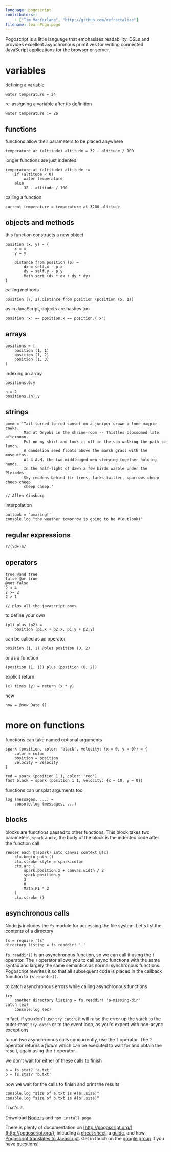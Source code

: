 ```yaml
---
language: pogoscript
contributors:
    - ["Tim Macfarlane", "http://github.com/refractalize"]
filename: learnPogo.pogo
---
```


Pogoscript is a little language that emphasises readability, DSLs and provides excellent asynchronous primitives for writing connected JavaScript applications for the browser or server.

# variables

defining a variable

```
water temperature = 24
```

re-assigning a variable after its definition

```
water temperature := 26
```

## functions

functions allow their parameters to be placed anywhere

```
temperature at (altitude) altitude = 32 - altitude / 100
```

longer functions are just indented

```
temperature at (altitude) altitude :=
    if (altitude < 0)
        water temperature
    else
        32 - altitude / 100
```

calling a function

```
current temperature = temperature at 3200 altitude
```

## objects and methods
this function constructs a new object

```
position (x, y) = {
    x = x
    y = y

    distance from position (p) =
        dx = self.x - p.x
        dy = self.y - p.y
        Math.sqrt (dx * dx + dy * dy)
}
```

calling methods

```
position (7, 2).distance from position (position (5, 1))
```

as in JavaScript, objects are hashes too

```
position.'x' == position.x == position.('x')
```

## arrays

```
positions = [
    position (1, 1)
    position (1, 2)
    position (1, 3)
]
```

indexing an array

```
positions.0.y

n = 2
positions.(n).y
```

## strings

```
poem = 'Tail turned to red sunset on a juniper crown a lone magpie cawks.
        Mad at Oryoki in the shrine-room -- Thistles blossomed late afternoon.
        Put on my shirt and took it off in the sun walking the path to lunch.
        A dandelion seed floats above the marsh grass with the mosquitos.
        At 4 A.M. the two middleaged men sleeping together holding hands.
        In the half-light of dawn a few birds warble under the Pleiades.
        Sky reddens behind fir trees, larks twitter, sparrows cheep cheep cheep
        cheep cheep.'

// Allen Ginsburg
```

interpolation

```
outlook = 'amazing!'
console.log "the weather tomorrow is going to be #(outlook)"
```

## regular expressions

```
r/(\d+)m/
```

## operators

```
true @and true
false @or true
@not false
2 < 4
2 >= 2
2 > 1

// plus all the javascript ones
```

to define your own

```
(p1) plus (p2) =
    position (p1.x + p2.x, p1.y + p2.y)
```

can be called as an operator

```
position (1, 1) @plus position (0, 2)
```

or as a function

```
(position (1, 1)) plus (position (0, 2))
```

explicit return

```
(x) times (y) = return (x * y)
```

new

```
now = @new Date ()
```

# more on functions

functions can take named optional arguments

```
spark (position, color: 'black', velocity: {x = 0, y = 0}) = {
    color = color
    position = position
    velocity = velocity
}

red = spark (position 1 1, color: 'red')
fast black = spark (position 1 1, velocity: {x = 10, y = 0})
```

functions can unsplat arguments too

```
log (messages, ...) =
    console.log (messages, ...)
```

## blocks

blocks are functions passed to other functions. This block takes two parameters, `spark` and `c`,
the body of the block is the indented code after the function call

```
render each @(spark) into canvas context @(c)
    ctx.begin path ()
    ctx.stroke style = spark.color
    ctx.arc (
        spark.position.x + canvas.width / 2
        spark.position.y
        3
        0
        Math.PI * 2
    )
    ctx.stroke ()
```

## asynchronous calls

Node.js includes the `fs` module for accessing the file system.
Let's list the contents of a directory

```
fs = require 'fs'
directory listing = fs.readdir! '.'
```

`fs.readdir()` is an asynchronous function, so we can call it using the `!` operator.
The `!` operator allows you to call async functions with the same syntax and largely
the same semantics as normal synchronous functions.
Pogoscript rewrites it so that all subsequent code is placed in the callback function
to `fs.readdir()`.

to catch asynchronous errors while calling asynchronous functions

```
try
    another directory listing = fs.readdir! 'a-missing-dir'
catch (ex)
    console.log (ex)
```

in fact, if you don't use `try catch`, it will raise the error up the
stack to the outer-most `try catch` or to the event loop, as you'd expect
with non-async exceptions

to run two asynchronous calls concurrently, use the `?` operator.
The `?` operator returns a *future* which can be executed to
wait for and obtain the result, again using the `!` operator

we don't wait for either of these calls to finish

```
a = fs.stat? 'a.txt'
b = fs.stat? 'b.txt'
```

now we wait for the calls to finish and print the results

```
console.log "size of a.txt is #(a!.size)"
console.log "size of b.txt is #(b!.size)"
```

That's it.

Download [Node.js](http://nodejs.org/) and `npm install pogo`.

There is plenty of documentation on [http://pogoscript.org/](http://pogoscript.org/), inlcuding a [cheat sheet](http://pogoscript.org/cheatsheet.html), a [guide](http://pogoscript.org/guide/), and how [Pogoscript translates to Javascript](http://featurist.github.io/pogo-examples/). Get in touch on the [google group](http://groups.google.com/group/pogoscript) if you have questions!
